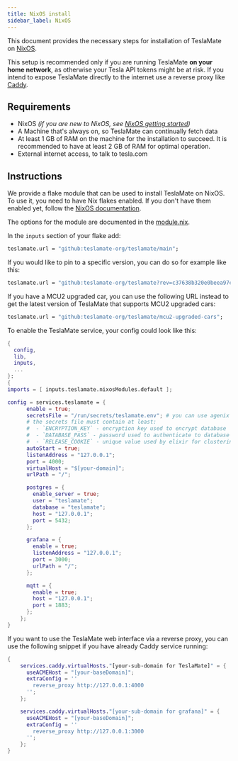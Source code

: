 ```yaml
---
title: NixOS install
sidebar_label: NixOS
---
```


This document provides the necessary steps for installation of TeslaMate on [NixOS](https://nixos.org/).

This setup is recommended only if you are running TeslaMate **on your home network**, as otherwise your Tesla API tokens might be at risk. If you intend to expose TeslaMate directly to the internet use a reverse proxy like [Caddy](https://nixos.wiki/wiki/Caddy).

## Requirements

- NixOS _(if you are new to NixOS, see [NixOS getting started](https://nixos.org/learn/))_
- A Machine that's always on, so TeslaMate can continually fetch data
- At least 1 GB of RAM on the machine for the installation to succeed. It is recommended to have at least 2 GB of RAM for optimal operation.
- External internet access, to talk to tesla.com

## Instructions

We provide a flake module that can be used to install TeslaMate on NixOS. To use it, you need to have Nix flakes enabled. If you don't have them enabled yet, follow the [NixOS documentation](https://nixos.wiki/wiki/Flakes).

The options for the module are documented in the [module.nix](https://github.com/teslamate-org/teslamate/blob/48fb4fa2675ed742bf1b125a784dbbbcb1aceb24/nix/module.nix).

In the `inputs` section of your flake add:

```nix
teslamate.url = "github:teslamate-org/teslamate/main";
```

If you would like to pin to a specific version, you can do so for example like this:

```nix
teslamate.url = "github:teslamate-org/teslamate?rev=c37638b320e0beea97c5d51fea51cd9fdbd07ce0"; # v2.0.0
```

If you have a MCU2 upgraded car, you can use the following URL instead to get the latest version of TeslaMate that supports MCU2 upgraded cars:

```nix
teslamate.url = "github:teslamate-org/teslamate/mcu2-upgraded-cars";
```

To enable the TeslaMate service, your config could look like this:

```nix
{
  config,
  lib,
  inputs,
  ...
}:
{
imports = [ inputs.teslamate.nixosModules.default ];

config = services.teslamate = {
      enable = true;
      secretsFile = "/run/secrets/teslamate.env"; # you can use agenix for sure: config.age.secrets.teslamateEnv.path;
      # the secrets file must contain at least:
      #  - `ENCRYPTION_KEY` - encryption key used to encrypt database
      #  - `DATABASE_PASS` - password used to authenticate to database
      #  - `RELEASE_COOKIE` - unique value used by elixir for clustering
      autoStart = true;
      listenAddress = "127.0.0.1";
      port = 4000;
      virtualHost = "$[your-domain]";
      urlPath = "/";

      postgres = {
        enable_server = true;
        user = "teslamate";
        database = "teslamate";
        host = "127.0.0.1";
        port = 5432;
      };

      grafana = {
        enable = true;
        listenAddress = "127.0.0.1";
        port = 3000;
        urlPath = "/";
      };

      mqtt = {
        enable = true;
        host = "127.0.0.1";
        port = 1883;
      };
    };
}
```

If you want to use the TeslaMate web interface via a reverse proxy, you can use the following snippet if you have already Caddy service running:

```nix
{
    services.caddy.virtualHosts."[your-sub-domain for TeslaMate]" = {
      useACMEHost = "[your-baseDomain]";
      extraConfig = ''
        reverse_proxy http://127.0.0.1:4000
      '';
    };

    services.caddy.virtualHosts."[your-sub-domain for grafana]" = {
      useACMEHost = "[your-baseDomain]";
      extraConfig = ''
        reverse_proxy http://127.0.0.1:3000
      '';
    };
}
```
